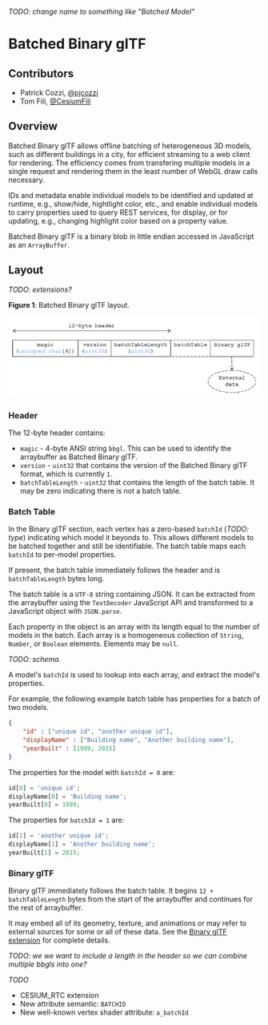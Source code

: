 _TODO: change name to something like "Batched Model"_

# Batched Binary glTF

## Contributors

* Patrick Cozzi, [@pjcozzi](https://twitter.com/pjcozzi)
* Tom Fili, [@CesiumFili](https://twitter.com/CesiumFili)

## Overview

Batched Binary glTF allows offline batching of heterogeneous 3D models, such as different buildings in a city, for efficient streaming to a web client for rendering.  The efficiency comes from transfering multiple models in a single request and rendering them in the least number of WebGL draw calls necessary.

IDs and metadata enable individual models to be identified and updated at runtime, e.g., show/hide, hightlight color, etc., and enable individual models to carry properties used to query REST services, for display, or for updating, e.g., changing highlight color based on a property value.

Batched Binary glTF is a binary blob in little endian accessed in JavaScript as an `ArrayBuffer`.

## Layout

_TODO: extensions?_

**Figure 1**: Batched Binary glTF layout.

![](figures/layout.png)

### Header

The 12-byte header contains:

* `magic` - 4-byte ANSI string `bbgl`.  This can be used to identify the arraybuffer as Batched Binary glTF.
* `version` - `uint32` that contains the version of the Batched Binary glTF format, which is currently `1`.
* `batchTableLength` - `uint32` that contains the length of the batch table.  It may be zero indicating there is not a batch table.

### Batch Table

In the Binary glTF section, each vertex has a zero-based `batchId` (_TODO: type_) indicating which model it beyonds to.  This allows different models to be batched together and still be identifiable.  The batch table maps each `batchId` to per-model properties.

If present, the batch table immediately follows the header and is `batchTableLength` bytes long.

The batch table is a `UTF-8` string containing JSON.  It can be extracted from the arraybuffer using the `TextDecoder` JavaScript API and transformed to a JavaScript object with `JSON.parse`.

Each property in the object is an array with its length equal to the number of models in the batch.  Each array is a homogeneous collection of `String`, `Number`, or `Boolean` elements.  Elements may be `null`.

_TODO: schema._

A model's `batchId` is used to lookup into each array, and extract the model's properties.

For example, the following example batch table has properties for a batch of two models.
```json
{
    "id" : ["unique id", "another unique id"],
    "displayName" : ["Building name", "Another building name"],
    "yearBuilt" : [1999, 2015]
}
```

The properties for the model with `batchId = 0` are:
```javascript
id[0] = 'unique id';
displayName[0] = 'Building name';
yearBuilt[0] = 1999;
```

The properties for `batchId = 1` are:
```javascript
id[1] = 'another unique id';
displayName[1] = 'Another building name';
yearBuilt[1] = 2015;
```

### Binary glTF

Binary glTF immediately follows the batch table.  It begins `12 + batchTableLength` bytes from the start of the arraybuffer and continues for the rest of arraybuffer.

It may embed all of its geometry, texture, and animations or may refer to external sources for some or all of these data.  See the [Binary glTF extension](https://github.com/KhronosGroup/glTF/blob/new-extensions/extensions/CESIUM_binary_glTF/README.md) for complete details.

_TODO: we we want to include a length in the header so we can combine multiple bbgls into one?_

_TODO_
   * CESIUM_RTC extension
   * New attribute semantic: `BATCHID`
   * New well-known vertex shader attribute: `a_batchId`
